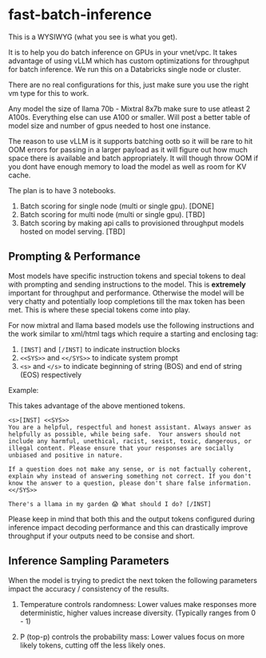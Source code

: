 # fast-batch-inference

This is a WYSIWYG (what you see is what you get).

It is to help you do batch inference on GPUs in your vnet/vpc. It takes advantage of using vLLM 
which has custom optimizations for throughput for batch inference. We run this on a Databricks single node
or cluster.

There are no real configurations for this, just make sure you use the right vm type for this to work.

Any model the size of llama 70b - Mixtral 8x7b make sure to use atleast 2 A100s. Everything else can use A100 or smaller. Will post a better table of model size and number of gpus needed to host one instance.

The reason to use vLLM is it supports batching ootb so it will be rare to hit OOM errors for passing in a larger payload as it will figure out how much space there is available and batch appropriately. It will though throw OOM if you dont have enough memory to load the model as well as room for KV cache.

The plan is to have 3 notebooks.

1. Batch scoring for single node (multi or single gpu). [DONE]
2. Batch scoring for multi node (multi or single gpu). [TBD]
3. Batch scoring by making api calls to provisioned throughput models hosted on model serving. [TBD]


## Prompting & Performance

Most models have specific instruction tokens and special tokens to deal with prompting and sending instructions to the model. This is **extremely** important for throughput and performance. Otherwise the model will be very chatty and potentially loop completions till the max token has been met. This is where these special tokens come into play.

For now mixtral and llama based models use the following instructions and the work similar to xml/html tags which require a starting and enclosing tag:

1. `[INST]` and `[/INST]` to indicate instruction blocks
2. `<<SYS>>` and `<</SYS>>` to indicate system prompt
3. `<s>` and `</s>` to indicate beginning of string (BOS) and end of string (EOS) respectively

Example:

This takes advantage of the above mentioned tokens.

```
<s>[INST] <<SYS>>
You are a helpful, respectful and honest assistant. Always answer as helpfully as possible, while being safe.  Your answers should not include any harmful, unethical, racist, sexist, toxic, dangerous, or illegal content. Please ensure that your responses are socially unbiased and positive in nature.

If a question does not make any sense, or is not factually coherent, explain why instead of answering something not correct. If you don't know the answer to a question, please don't share false information.
<</SYS>>

There's a llama in my garden 😱 What should I do? [/INST]
```

Please keep in mind that both this and the output tokens configured during inference impact decoding performance and this can drastically improve throughput if your outputs need to be consise and short.


## Inference Sampling Parameters

When the model is trying to predict the next token the following parameters impact the accuracy / consistency of the results.

1. Temperature controls randomness: Lower values make responses more deterministic, higher values increase diversity. (Typically ranges from 0 - 1)

2. P (top-p) controls the probability mass: Lower values focus on more likely tokens, cutting off the less likely ones.

